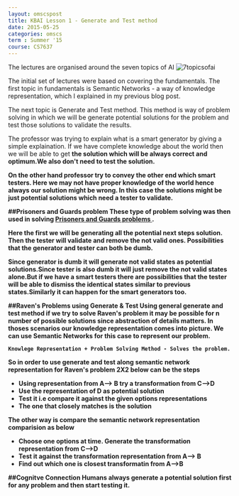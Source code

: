 ```yaml
---
layout: omscspost
title: KBAI Lesson 1 - Generate and Test method
date: 2015-05-25
categories: omscs
term : Summer '15
course: CS7637
---
```


The lectures are organised around the seven topics of AI
![7topicsofai](https://cloud.githubusercontent.com/assets/2221784/7844461/1b9d5ac4-04ce-11e5-9332-37d84f331a53.png)

The initial set of lectures were based on covering the fundamentals. The first topic in fundamentals is Semantic Networks - a way of knowledge representation,  which I explained in my previous blog post.

The next topic is Generate and Test method. This method is way of problem solving in which we will be generate potential solutions for the problem and test those solutions to validate the results.

The professor was trying to explain what is a smart generator by giving a simple explaination. If we have complete knowledge about the world then we will be able to get <b>the solution <b> which will be always correct and optimum.We also don't need to test the solution.

On the other hand professor try to convey the other end which smart testers. Here we may not have proper knowledge of the world hence always our solution might be wrong. In this case the solutions might be just potential solutions which need a tester to validate.

##Prisoners and Guards problem
These type of problem solving was then used in solving [Prisoners and Guards problems ](https://www.youtube.com/watch?v=HcEEC4oQ6o0).

Here the first we will be generating all the potential next steps solution. Then the tester will validate and remove the not valid ones.
Possibilities that the generator and tester can both be dumb.

Since generator is dumb it will generate not valid states as potential solutions.Since tester is also dumb it will just remove the not valid states alone.But if we have a smart testers there are possibilities that the tester will be able to dismiss the identical states similar to previous states.Similarly it can happen for the smart generators too.

##Raven's Problems using Generate & Test
Using general generate and test method if we try to solve Raven's problem it may be possible for n number of possible solutions since abstraction of details matters.
In thoses scenarios our knowledge representation comes into picture. We can use Semantic Networks for this case to represent our problem.

`Knowlege Representation + Problem Solving Method - Solves the problem.`

So in order to use generate and test along semantic network representation for Raven's problem 2X2 below can be the steps

* Using representation from A--> B try a transformation from C-->D
* Use the representation of D as potential solution
* Test it i.e compare it against the given options representations
* The one that closely matches is the solution

The other way is compare the semantic network representation comparision as below
* Choose one options at time. Generate the transformation representation from C-->D
* Test it against the transformation representation from A--> B
* Find out which one is closest transformatin from A-->B


##Cognitve Connection
Humans always generate a potential solution first for any problem and then start testing it.
